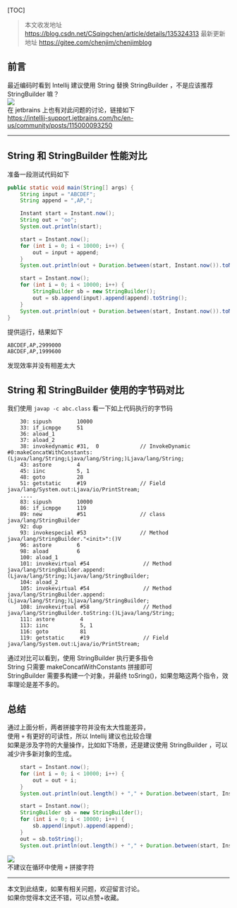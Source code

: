 
[TOC]

>本文收发地址 <https://blog.csdn.net/CSqingchen/article/details/135324313>
>最新更新地址 <https://gitee.com/chenjim/chenjimblog>


## 前言

最近编码时看到 Intellij 建议使用 String 替换 StringBuilder ，不是应该推荐 StringBuilder 嘛？  
![](https://pic.chenjim.com/202312261108341.png-blog)  
在 jetbrains 上也有对此问题的讨论，链接如下  
<https://intellij-support.jetbrains.com/hc/en-us/community/posts/115000093250>  

---

## String 和 StringBuilder 性能对比
准备一段测试代码如下 
```java
public static void main(String[] args) {
    String input = "ABCDEF";
    String append = ",AP,";

    Instant start = Instant.now();
    String out = "oo";
    System.out.println(start);

    start = Instant.now();
    for (int i = 0; i < 10000; i++) {
        out = input + append;
    }
    System.out.println(out + Duration.between(start, Instant.now()).toNanos());

    start = Instant.now();
    for (int i = 0; i < 10000; i++) {
        StringBuilder sb = new StringBuilder();
        out = sb.append(input).append(append).toString();
    }
    System.out.println(out + Duration.between(start, Instant.now()).toNanos());
}
```
提供运行，结果如下  
```
ABCDEF,AP,2999000
ABCDEF,AP,1999600
```
发现效率并没有相差太大

## String 和 StringBuilder 使用的字节码对比
我们使用 `javap -c abc.class` 看一下如上代码执行的字节码
```
    30: sipush        10000
    33: if_icmpge     51
    36: aload_1
    37: aload_2
    38: invokedynamic #31,  0             // InvokeDynamic #0:makeConcatWithConstants:(Ljava/lang/String;Ljava/lang/String;)Ljava/lang/String;
    43: astore        4
    45: iinc          5, 1
    48: goto          28
    51: getstatic     #19                 // Field java/lang/System.out:Ljava/io/PrintStream;
    ....
    83: sipush        10000
    86: if_icmpge     119
    89: new           #51                 // class java/lang/StringBuilder
    92: dup
    93: invokespecial #53                 // Method java/lang/StringBuilder."<init>":()V
    96: astore        6
    98: aload         6
    100: aload_1
    101: invokevirtual #54                 // Method java/lang/StringBuilder.append:(Ljava/lang/String;)Ljava/lang/StringBuilder;     
    104: aload_2
    105: invokevirtual #54                 // Method java/lang/StringBuilder.append:(Ljava/lang/String;)Ljava/lang/StringBuilder;     
    108: invokevirtual #58                 // Method java/lang/StringBuilder.toString:()Ljava/lang/String;
    111: astore        4
    113: iinc          5, 1
    116: goto          81
    119: getstatic     #19                 // Field java/lang/System.out:Ljava/io/PrintStream;
```
通过对比可以看到，使用 StringBuilder 执行更多指令  
String 只需要 makeConcatWithConstants 拼接即可  
StringBuilder 需要多构建一个对象，并最终 toSring()，如果忽略这两个指令，效率理论是差不多的。

## 总结 
通过上面分析，两者拼接字符并没有太大性能差异，  
使用 `+` 有更好的可读性，所以 Intellij 建议也比较合理  
如果是涉及字符的大量操作，比如如下场景，还是建议使用 StringBuilder ，可以减少许多新对象的生成。   
```java
    start = Instant.now();
    for (int i = 0; i < 10000; i++) {
        out = out + i;
    }
    System.out.println(out.length() + "," + Duration.between(start, Instant.now()).toNanos());

    start = Instant.now();
    StringBuilder sb = new StringBuilder();
    for (int i = 0; i < 10000; i++) {
        sb.append(input).append(append);
    }
    out = sb.toString();
    System.out.println(out.length() + "," + Duration.between(start, Instant.now()).toNanos());
```
![](https://pic.chenjim.com/202312281738867.png-blog)  
不建议在循环中使用 `+` 拼接字符  

---

本文到此结束，如果有相关问题，欢迎留言讨论。    
如果你觉得本文还不错，可以点赞+收藏。

